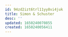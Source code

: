 ```yaml
---
id: 94zd2izt6trl11yy8vi4juk
title: Simon & Schuster
desc: ''
updated: 1650240070855
created: 1650240056411
---
```


